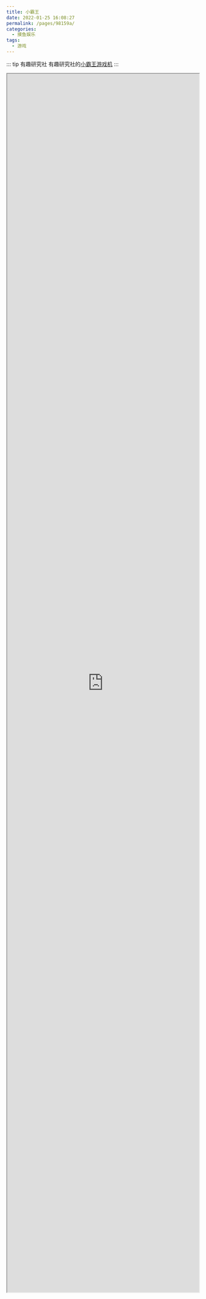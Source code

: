 ```yaml
---
title: 小霸王
date: 2022-01-25 16:08:27
permalink: /pages/98159a/
categories:
  - 摸鱼娱乐
tags:
  - 游戏
---
```


::: tip 有趣研究社 
有趣研究社的[小霸王游戏机](https://game.xugaoyi.com) <Badge text="微信搜一搜，有趣研究社"/>
:::

<div class="view">
    <iframe src="https://game.xugaoyi.com/"></iframe>
</div>

<style>
  .view {
      /* width: 90vw; */
      height: 80vh;
      margin: 5px auto;
  }
  iframe {
      width: 100%;
      height: 100%;
      background: rgb(0, 0, 0) none repeat scroll 0% 0%;
  }
</style>